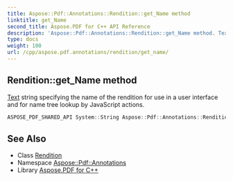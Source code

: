 ```yaml
---
title: Aspose::Pdf::Annotations::Rendition::get_Name method
linktitle: get_Name
second_title: Aspose.PDF for C++ API Reference
description: 'Aspose::Pdf::Annotations::Rendition::get_Name method. Text string specifying the name of the rendition for use in a user interface and for name tree lookup by JavaScript actions in C++.'
type: docs
weight: 100
url: /cpp/aspose.pdf.annotations/rendition/get_name/
---
```

## Rendition::get_Name method


[Text](../../../aspose.pdf.text/) string specifying the name of the rendition for use in a user interface and for name tree lookup by JavaScript actions.

```cpp
ASPOSE_PDF_SHARED_API System::String Aspose::Pdf::Annotations::Rendition::get_Name()
```

## See Also

* Class [Rendition](../)
* Namespace [Aspose::Pdf::Annotations](../../)
* Library [Aspose.PDF for C++](../../../)
